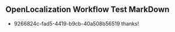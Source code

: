 ## OpenLocalization Workflow Test MarkDown

* 9266824c-fad5-4419-b9cb-40a508b56519 
thanks!



<!--HONumber=Feb16_HO4-->
